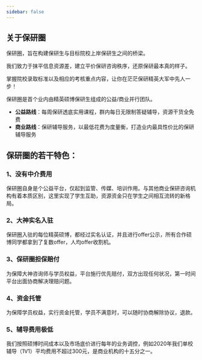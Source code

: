 ```yaml
---
sidebar: false
---
```


## 关于保研圈

保研圈，旨在构建保研生与目标院校上岸保研生之间的桥梁。

我们致力于抹平信息资源差，建立平价保研咨询秩序，还原保研最本真的样子。

掌握院校录取标准以及相应的考核重点内容，让你在茫茫保研精英大军中先人一步！

保研圈是首个业内由精英硕博保研生组成的公益/商业并行团队。

* **公益路线**：每周保研透底实用课程，群内每日无限制答疑辅导，资源干货全免费
* **商业路线**：保研辅导服务，以最低花费为度量衡，打造业内最具性价比的保研辅导服务


## 保研圈的若干特色：

### 1、没有中介费用

保研圈自身是个公益平台，仅起到监管、传媒、培训作用。与其他商业保研咨询机构有着本质区别，这里实现了学生互助，资源资金只在学生之间相互流转的新格局。

### 2、大神实名入驻

保研圈入驻的每位精英硕博，都经过实名认证，并且进行offer公示，所有合作硕博同学都拿到了复数offer，人均offer收割机。

### 3、保研圈担保赔付

为保障大神咨询师与学员权益，平台施行优先赔付，双方出现任何状况，第一时间平台出面协商解决理赔问题。

### 4、资金托管

为保障学员权益，实行资金托管，学员不满意时，可以随时协商解除协议，退款。

### 5、辅导费用极低

我们按照硕博时间成本以及市场底价进行每年的业务调控，例如2020年我们单校辅导（1V1）平均费用不超过300元，是商业机构的十五分之一。


